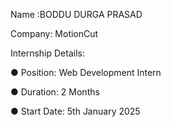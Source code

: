 Name :BODDU DURGA PRASAD 

Company: MotionCut 

Internship Details: 

● Position: Web Development Intern 

● Duration: 2 Months

● Start Date: 5th January 2025

